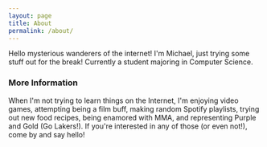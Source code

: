 ```yaml
---
layout: page
title: About
permalink: /about/
---
```


Hello mysterious wanderers of the internet! I'm Michael, just trying some stuff out for the break! Currently a student majoring in Computer Science.

### More Information

When I'm not trying to learn things on the Internet, I'm enjoying video games, attempting being a film buff, making random Spotify playlists, trying out new food recipes, being enamored with MMA, and representing Purple and Gold (Go Lakers!). If you're interested in any of those (or even not!), come by and say hello!

<!---
This is the base Jekyll theme. You can find out more info about customizing your Jekyll theme, as well as basic Jekyll usage documentation at [jekyllrb.com](http://jekyllrb.com/)

You can find the source code for the Jekyll new theme at:
{% include icon-github.html username="jekyll" %} /
[minima](https://github.com/jekyll/minima)

You can find the source code for Jekyll at
{% include icon-github.html username="jekyll" %} /
[jekyll](https://github.com/jekyll/jekyll)
--->
